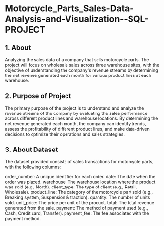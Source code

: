 # Motorcycle_Parts_Sales-Data-Analysis-and-Visualization--SQL-PROJECT
## 1. About
Analyzing the sales data of a company that sells motorcycle parts. The project will focus on wholesale sales across three warehouse sites, with the objective of understanding the company's revenue streams by determining the net revenue generated each month for various product lines at each warehouse. 

## 2. Purpose of Project
The primary purpose of the project is to understand and analyze the revenue streams of the company by evaluating the sales performance across different product lines and warehouse locations. By determining the net revenue generated each month, the company can identify trends, assess the profitability of different product lines, and make data-driven decisions to optimize their operations and sales strategies.

## 3. About Dataset
The dataset provided consists of sales transactions for motorcycle parts, with the following columns:

order_number: A unique identifier for each order.
date: The date when the order was placed.
warehouse: The warehouse location where the product was sold (e.g., North).
client_type: The type of client (e.g., Retail, Wholesale).
product_line: The category of the motorcycle part sold (e.g., Breaking system, Suspension & traction).
quantity: The number of units sold.
unit_price: The price per unit of the product.
total: The total revenue generated from the sale.
payment: The method of payment used (e.g., Cash, Credit card, Transfer).
payment_fee: The fee associated with the payment method.
